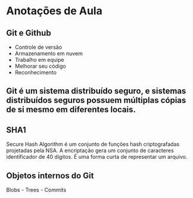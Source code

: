 ﻿# Anotações de Aula

## Git e Github
- Controle de versão
- Armazenamento em nuvem
- Trabalho em equipe
- Melhorar seu código
- Reconhecimento

## Git é um sistema distribuído seguro, e sistemas distribuídos seguros possuem múltiplas cópias de si mesmo em diferentes locais.

## SHA1
Secure Hash Algorithm é um conjunto de funções hash criptografadas projetadas pela NSA. A encriptação gera um conjunto de caracteres identificador de 40 dígitos. É uma forma curta de representar um arquivo.

## Objetos internos do Git
Blobs - Trees - Commits


